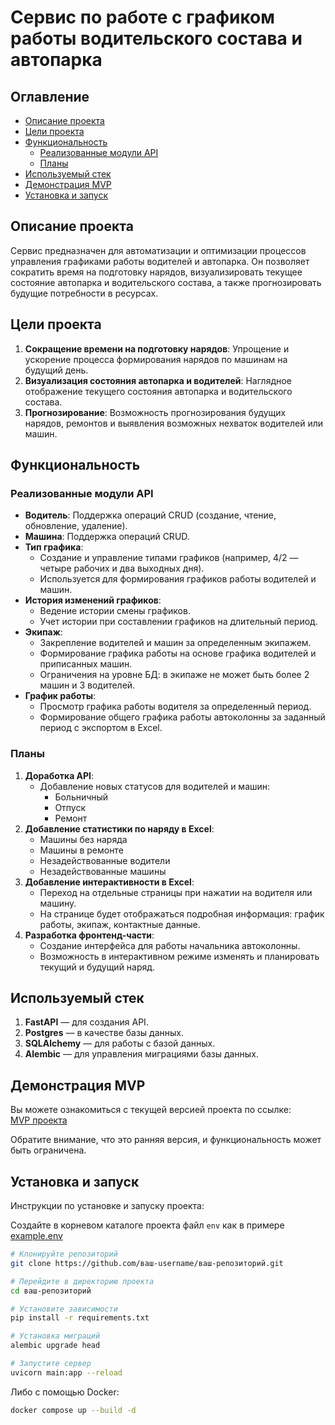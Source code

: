# Сервис по работе с графиком работы водительского состава и автопарка

## Оглавление

- [Описание проекта](#описание-проекта)
- [Цели проекта](#цели-проекта)
- [Функциональность](#функциональность)
  - [Реализованные модули API](#реализованные-модули-api)
  - [Планы](#планы)
- [Используемый стек](#используемый-стек)
- [Демонстрация MVP](#демонстрация-MVP)
- [Установка и запуск](#установка-и-запуск)


## Описание проекта

Сервис предназначен для автоматизации и оптимизации процессов управления графиками работы водителей и автопарка. Он позволяет сократить время на подготовку нарядов, визуализировать текущее состояние автопарка и водительского состава, а также прогнозировать будущие потребности в ресурсах.

## Цели проекта

1. **Сокращение времени на подготовку нарядов**: Упрощение и ускорение процесса формирования нарядов по машинам на будущий день.
2. **Визуализация состояния автопарка и водителей**: Наглядное отображение текущего состояния автопарка и водительского состава.
3. **Прогнозирование**: Возможность прогнозирования будущих нарядов, ремонтов и выявления возможных нехваток водителей или машин.

## Функциональность

### Реализованные модули API

- **Водитель**: Поддержка операций CRUD (создание, чтение, обновление, удаление).
- **Машина**: Поддержка операций CRUD.
- **Тип графика**: 
  - Создание и управление типами графиков (например, 4/2 — четыре рабочих и два выходных дня).
  - Используется для формирования графиков работы водителей и машин.
- **История изменений графиков**:
  - Ведение истории смены графиков.
  - Учет истории при составлении графиков на длительный период.
- **Экипаж**:
  - Закрепление водителей и машин за определенным экипажем.
  - Формирование графика работы на основе графика водителей и приписанных машин.
  - Ограничения на уровне БД: в экипаже не может быть более 2 машин и 3 водителей.
- **График работы**:
  - Просмотр графика работы водителя за определенный период.
  - Формирование общего графика работы автоколонны за заданный период с экспортом в Excel.

### Планы

1. **Доработка API**:
   - Добавление новых статусов для водителей и машин:
     - Больничный
     - Отпуск
     - Ремонт
2. **Добавление статистики по наряду в Excel**:
   - Машины без наряда
   - Машины в ремонте
   - Незадействованные водители
   - Незадействованные машины
3. **Добавление интерактивности в Excel**:
   - Переход на отдельные страницы при нажатии на водителя или машину.
   - На странице будет отображаться подробная информация: график работы, экипаж, контактные данные.
4. **Разработка фронтенд-части**:
   - Создание интерфейса для работы начальника автоколонны.
   - Возможность в интерактивном режиме изменять и планировать текущий и будущий наряд.

## Используемый стек

1. **FastAPI** — для создания API.
2. **Postgres** — в качестве базы данных.
3. **SQLAlchemy** — для работы с базой данных.
4. **Alembic** — для управления миграциями базы данных.

## Демонстрация MVP

Вы можете ознакомиться с текущей версией проекта по ссылке:  
[MVP проекта](http://79.133.181.74:8008/docs)

Обратите внимание, что это ранняя версия, и функциональность может быть ограничена.

## Установка и запуск

Инструкции по установке и запуску проекта:
 
Создайте в корневом каталоге проекта файл `env` как в примере [example.env](example.env)
```bash
# Клонируйте репозиторий
git clone https://github.com/ваш-username/ваш-репозиторий.git

# Перейдите в директорию проекта
cd ваш-репозиторий

# Установите зависимости
pip install -r requirements.txt

# Установка миграций 
alembic upgrade head

# Запустите сервер
uvicorn main:app --reload  
```
Либо с помощью Docker:
```bash
docker compose up --build -d
```
